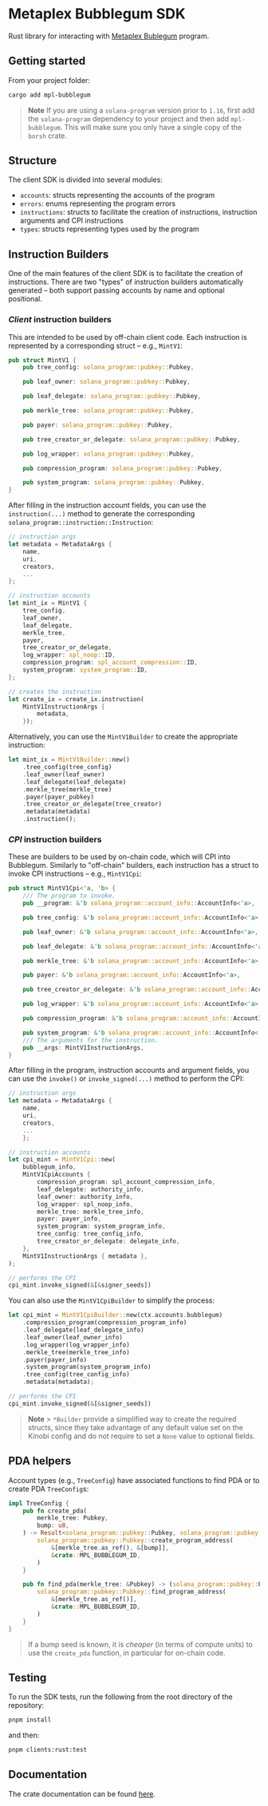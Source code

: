 <h1>
  Metaplex Bubblegum SDK
</h1>
<p>
  Rust library for interacting with <a href="https://github.com/metaplex-foundation/mpl-bubblegum">Metaplex Bublegum</a> program.
</p>

## Getting started

From your project folder:

```bash
cargo add mpl-bubblegum
```

> **Note**
> If you are using a `solana-program` version prior to `1.16`, first add the `solana-program` dependency to your project and then add `mpl-bubblegum`. This will make sure you only have a single copy of the `borsh` crate.

## Structure

The client SDK is divided into several modules:

- `accounts`: structs representing the accounts of the program
- `errors`: enums representing the program errors
- `instructions`: structs to facilitate the creation of instructions, instruction arguments and CPI instructions
- `types`: structs representing types used by the program

## Instruction Builders

One of the main features of the client SDK is to facilitate the creation of instructions. There are two "types" of instruction builders automatically generated – both support passing accounts by name and optional positional.

### _Client_ instruction builders

This are intended to be used by off-chain client code. Each instruction is represented by a corresponding struct – e.g., `MintV1`:

```rust
pub struct MintV1 {
    pub tree_config: solana_program::pubkey::Pubkey,

    pub leaf_owner: solana_program::pubkey::Pubkey,

    pub leaf_delegate: solana_program::pubkey::Pubkey,

    pub merkle_tree: solana_program::pubkey::Pubkey,

    pub payer: solana_program::pubkey::Pubkey,

    pub tree_creator_or_delegate: solana_program::pubkey::Pubkey,

    pub log_wrapper: solana_program::pubkey::Pubkey,

    pub compression_program: solana_program::pubkey::Pubkey,

    pub system_program: solana_program::pubkey::Pubkey,
}
```

After filling in the instruction account fields, you can use the `instruction(...)` method to generate the corresponding `solana_program::instruction::Instruction`:

```rust
// instruction args
let metadata = MetadataArgs {
    name,
    uri,
    creators,
    ...
};

// instruction accounts
let mint_ix = MintV1 {
    tree_config,
    leaf_owner,
    leaf_delegate,
    merkle_tree,
    payer,
    tree_creator_or_delegate,
    log_wrapper: spl_noop::ID,
    compression_program: spl_account_compression::ID,
    system_program: system_program::ID,
};

// creates the instruction
let create_ix = create_ix.instruction(
    MintV1InstructionArgs {
        metadata,
    });
```

Alternatively, you can use the `MintV1Builder` to create the appropriate instruction:

```rust
let mint_ix = MintV1Builder::new()
    .tree_config(tree_config)
    .leaf_owner(leaf_owner)
    .leaf_delegate(leaf_delegate)
    .merkle_tree(merkle_tree)
    .payer(payer_pubkey)
    .tree_creator_or_delegate(tree_creator)
    .metadata(metadata)
    .instruction();
```

### _CPI_ instruction builders

These are builders to be used by on-chain code, which will CPI into Bubblegum. Similarly to "off-chain" builders, each instruction has a struct to invoke CPI instructions – e.g., `MintV1Cpi`:

```rust
pub struct MintV1Cpi<'a, 'b> {
    /// The program to invoke.
    pub __program: &'b solana_program::account_info::AccountInfo<'a>,

    pub tree_config: &'b solana_program::account_info::AccountInfo<'a>,

    pub leaf_owner: &'b solana_program::account_info::AccountInfo<'a>,

    pub leaf_delegate: &'b solana_program::account_info::AccountInfo<'a>,

    pub merkle_tree: &'b solana_program::account_info::AccountInfo<'a>,

    pub payer: &'b solana_program::account_info::AccountInfo<'a>,

    pub tree_creator_or_delegate: &'b solana_program::account_info::AccountInfo<'a>,

    pub log_wrapper: &'b solana_program::account_info::AccountInfo<'a>,

    pub compression_program: &'b solana_program::account_info::AccountInfo<'a>,

    pub system_program: &'b solana_program::account_info::AccountInfo<'a>,
    /// The arguments for the instruction.
    pub __args: MintV1InstructionArgs,
}
```

After filling in the program, instruction accounts and argument fields, you can use the `invoke()` or `invoke_signed(...)` method to perform the CPI:

```rust
// instruction args
let metadata = MetadataArgs {
    name,
    uri,
    creators,
    ...
    };

// instruction accounts
let cpi_mint = MintV1Cpi::new(
    bubblegum_info,
    MintV1CpiAccounts {
        compression_program: spl_account_compression_info,
        leaf_delegate: authority_info,
        leaf_owner: authority_info,
        log_wrapper: spl_noop_info,
        merkle_tree: merkle_tree_info,
        payer: payer_info,
        system_program: system_program_info,
        tree_config: tree_config_info,
        tree_creator_or_delegate: delegate_info,
    },
    MintV1InstructionArgs { metadata },
);

// performs the CPI
cpi_mint.invoke_signed(&[&signer_seeds])
```

You can also use the `MintV1CpiBuilder` to simplify the process:

```rust
let cpi_mint = MintV1CpiBuilder::new(ctx.accounts.bubblegum)
    .compression_program(compression_program_info)
    .leaf_delegate(leaf_delegate_info)
    .leaf_owner(leaf_owner_info)
    .log_wrapper(log_wrapper_info)
    .merkle_tree(merkle_tree_info)
    .payer(payer_info)
    .system_program(system_program_info)
    .tree_config(tree_config_info)
    .metadata(metadata);

// performs the CPI
cpi_mint.invoke_signed(&[&signer_seeds])
```

> **Note** > `*Builder` provide a simplified way to create the required structs, since they take advantage of any default value set on the Kinobi config and do not require to set a `None` value to optional fields.

## PDA helpers

Account types (e.g., `TreeConfig`) have associated functions to find PDA or to create PDA `TreeConfig`s:

```rust
impl TreeConfig {
    pub fn create_pda(
        merkle_tree: Pubkey,
        bump: u8,
    ) -> Result<solana_program::pubkey::Pubkey, solana_program::pubkey::PubkeyError> {
        solana_program::pubkey::Pubkey::create_program_address(
            &[merkle_tree.as_ref(), &[bump]],
            &crate::MPL_BUBBLEGUM_ID,
        )
    }

    pub fn find_pda(merkle_tree: &Pubkey) -> (solana_program::pubkey::Pubkey, u8) {
        solana_program::pubkey::Pubkey::find_program_address(
            &[merkle_tree.as_ref()],
            &crate::MPL_BUBBLEGUM_ID,
        )
    }
}
```

> If a bump seed is known, it is _cheaper_ (in terms of compute units) to use the `create_pda` function, in particular for on-chain code.

## Testing

To run the SDK tests, run the following from the root directory of the repository:

```bash
pnpm install
```

and then:

```bash
pnpm clients:rust:test
```

## Documentation

The crate documentation can be found [here](https://docs.rs/mpl-bubblegum/latest/mpl_bubblegum/).
